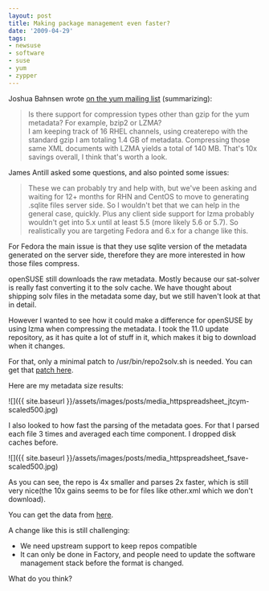 ```yaml
---
layout: post
title: Making package management even faster?
date: '2009-04-29'
tags:
- newsuse
- software
- suse
- yum
- zypper
---
```


Joshua Bahnsen wrote [on the yum mailing list][1] (summarizing):

> Is there support for compression types other than gzip for the yum metadata? For example, bzip2 or LZMA?  
> I am keeping track of 16 RHEL channels, using createrepo with the standard gzip I am totaling 1.4 GB of metadata. Compressing those same XML documents with LZMA yields a total of 140 MB. That's 10x savings overall, I think that's worth a look.

James Antill asked some questions, and also pointed some issues:

> These we can probably try and help with, but we've been asking and waiting for 12+ months for RHN and CentOS to move to generating .sqlite files server side. So I wouldn't bet that we can help in the general case, quickly. Plus any client side support for lzma probably wouldn't get into 5.x until at least 5.5 (more likely 5.6 or 5.7). So realistically you are targeting Fedora and 6.x for a change like this.

For Fedora the main issue is that they use sqlite version of the metadata generated on the server side, therefore they are more interested in how those files compress.

openSUSE still downloads the raw metadata. Mostly because our sat-solver is really fast converting it to the solv cache. We have thought about shipping solv files in the metadata some day, but we still haven't look at that in detail.

However I wanted to see how it could make a difference for openSUSE by using lzma when compressing the metadata. I took the 11.0 update repository, as it has quite a lot of stuff in it, which makes it big to download when it changes.

For that, only a minimal patch to /usr/bin/repo2solv.sh is needed. You can get that [patch here][3].

Here are my metadata size results:

 ![]({{ site.baseurl }}/assets/images/posts/media_httpspreadsheet_jtcym-scaled500.jpg)

I also looked to how fast the parsing of the metadata goes. For that I parsed each file 3 times and averaged each time component. I dropped disk caches before.

 ![]({{ site.baseurl }}/assets/images/posts/media_httpspreadsheet_fsave-scaled500.jpg)

As you can see, the repo is 4x smaller and parses 2x faster, which is still very nice(the 10x gains seems to be for files like other.xml which we don't download).

You can get the data from [here][2].

A change like this is still challenging:

* We need upstream support to keep repos compatible  
* It can only be done in Factory, and people need to update the software management stack before the format is changed.

What do you think?

[1]: http://lists.baseurl.org/pipermail/yum/2009-April/022560.html  
[2]: http://spreadsheets.google.com/ccc?key=pbhIDzxcltze0yu1aSoUjFw  
[3]: http://www.pastie.org/461773

